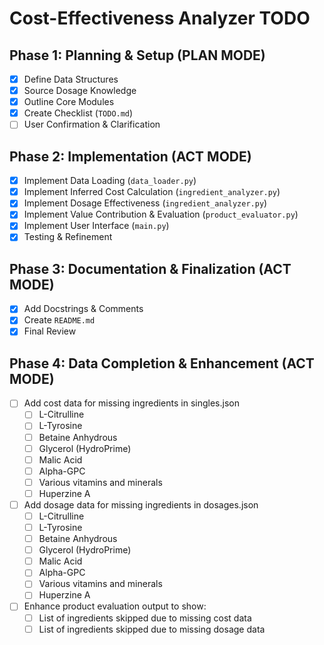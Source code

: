 # Cost-Effectiveness Analyzer TODO

## Phase 1: Planning & Setup (PLAN MODE)
- [X] Define Data Structures
- [X] Source Dosage Knowledge
- [X] Outline Core Modules
- [X] Create Checklist (`TODO.md`)
- [ ] User Confirmation & Clarification

## Phase 2: Implementation (ACT MODE)
- [X] Implement Data Loading (`data_loader.py`)
- [X] Implement Inferred Cost Calculation (`ingredient_analyzer.py`)
- [X] Implement Dosage Effectiveness (`ingredient_analyzer.py`)
- [X] Implement Value Contribution & Evaluation (`product_evaluator.py`)
- [X] Implement User Interface (`main.py`)
- [X] Testing & Refinement

## Phase 3: Documentation & Finalization (ACT MODE)
- [X] Add Docstrings & Comments
- [X] Create `README.md`
- [X] Final Review

## Phase 4: Data Completion & Enhancement (ACT MODE)
- [ ] Add cost data for missing ingredients in singles.json
  - [ ] L-Citrulline
  - [ ] L-Tyrosine
  - [ ] Betaine Anhydrous
  - [ ] Glycerol (HydroPrime)
  - [ ] Malic Acid
  - [ ] Alpha-GPC
  - [ ] Various vitamins and minerals
  - [ ] Huperzine A
- [ ] Add dosage data for missing ingredients in dosages.json
  - [ ] L-Citrulline
  - [ ] L-Tyrosine
  - [ ] Betaine Anhydrous
  - [ ] Glycerol (HydroPrime)
  - [ ] Malic Acid
  - [ ] Alpha-GPC
  - [ ] Various vitamins and minerals
  - [ ] Huperzine A
- [ ] Enhance product evaluation output to show:
  - [ ] List of ingredients skipped due to missing cost data
  - [ ] List of ingredients skipped due to missing dosage data
